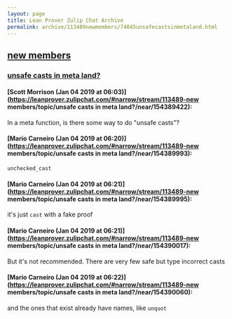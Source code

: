 ```yaml
---
layout: page
title: Lean Prover Zulip Chat Archive 
permalink: archive/113489newmembers/74045unsafecastsinmetaland.html
---
```


## [new members](index.html)
### [unsafe casts in meta land?](74045unsafecastsinmetaland.html)

#### [Scott Morrison (Jan 04 2019 at 06:03)](https://leanprover.zulipchat.com/#narrow/stream/113489-new members/topic/unsafe casts in meta land?/near/154389422):
In a meta function, is there some way to do "unsafe casts"?

#### [Mario Carneiro (Jan 04 2019 at 06:20)](https://leanprover.zulipchat.com/#narrow/stream/113489-new members/topic/unsafe casts in meta land?/near/154389993):
`unchecked_cast`

#### [Mario Carneiro (Jan 04 2019 at 06:21)](https://leanprover.zulipchat.com/#narrow/stream/113489-new members/topic/unsafe casts in meta land?/near/154389995):
it's just `cast` with a fake proof

#### [Mario Carneiro (Jan 04 2019 at 06:21)](https://leanprover.zulipchat.com/#narrow/stream/113489-new members/topic/unsafe casts in meta land?/near/154390017):
But it's not recommended. There are very few safe but type incorrect casts

#### [Mario Carneiro (Jan 04 2019 at 06:22)](https://leanprover.zulipchat.com/#narrow/stream/113489-new members/topic/unsafe casts in meta land?/near/154390060):
and the ones that exist already have names, like `unquot`

